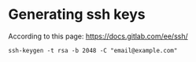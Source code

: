 # Generating ssh keys
According to this page: https://docs.gitlab.com/ee/ssh/ 

```
ssh-keygen -t rsa -b 2048 -C "email@example.com"
```
